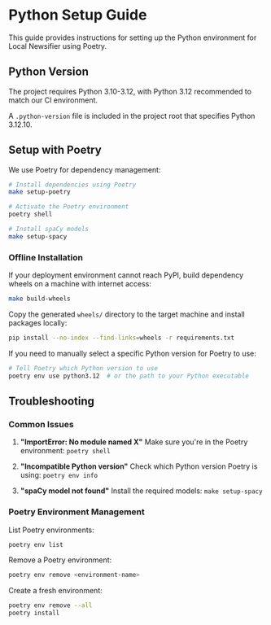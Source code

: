 # Python Setup Guide

This guide provides instructions for setting up the Python environment for Local Newsifier using Poetry.

## Python Version

The project requires Python 3.10-3.12, with Python 3.12 recommended to match our CI environment.

A `.python-version` file is included in the project root that specifies Python 3.12.10.

## Setup with Poetry

We use Poetry for dependency management:

```bash
# Install dependencies using Poetry
make setup-poetry

# Activate the Poetry environment
poetry shell

# Install spaCy models
make setup-spacy
```

### Offline Installation

If your deployment environment cannot reach PyPI, build dependency wheels on a
machine with internet access:

```bash
make build-wheels
```

Copy the generated `wheels/` directory to the target machine and install
packages locally:

```bash
pip install --no-index --find-links=wheels -r requirements.txt
```

If you need to manually select a specific Python version for Poetry to use:

```bash
# Tell Poetry which Python version to use
poetry env use python3.12  # or the path to your Python executable
```

## Troubleshooting

### Common Issues

1. **"ImportError: No module named X"**
   Make sure you're in the Poetry environment: `poetry shell`

2. **"Incompatible Python version"**
   Check which Python version Poetry is using: `poetry env info`

3. **"spaCy model not found"**
   Install the required models: `make setup-spacy`

### Poetry Environment Management

List Poetry environments:
```bash
poetry env list
```

Remove a Poetry environment:
```bash
poetry env remove <environment-name>
```

Create a fresh environment:
```bash
poetry env remove --all
poetry install
```
